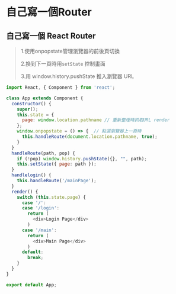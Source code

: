 # 自己寫一個Router



## 自己寫一個 React Router

> 1.使用onpopstate管理瀏覽器的前後頁切換
>
> 2.換到下一頁時用`setState` 控制畫面
>
> 3.用 window.history.pushState 推入瀏覽器 URL

```javascript
import React, { Component } from 'react';

class App extends Component {
  constructor() {
    super();
    this.state = {
      page: window.location.pathname // 重新整理時抓取URL render
    };
    window.onpopstate = () => {  // 點選瀏覽器上一頁時
      this.handleRoute(document.location.pathname, true);
    }
  }
  handleRoute(path, pop) {
    if (!pop) window.history.pushState({}, "", path);
    this.setState({ page: path });
  }
  handlelogin() {
    this.handleRoute('/mainPage');
  }
  render() {
    switch (this.state.page) {
      case '/':
      case '/login':
        return (
          <div>Login Page</div>
        )
      case '/main':
        return (
          <div>Main Page</div>
        )
      default:
        break;
    }
  }
}

export default App;
```

